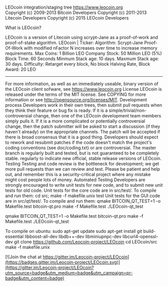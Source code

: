 LEOcoin integration/staging tree
https://www.leocoin.org   
Copyright (c) 2009-2013 Bitcoin Developers Copyright (c) 2011-2013 Litecoin Developers Copyright (c) 2015 LEOcoin Developers

What is LEOcoin?

LEOcoin is a version of Litecoin using scrypt-Jane as a proof-of-work and proof-of-stake algorithm. 
LEOcoin | Ticker: 
Algorithm: Scrypt-Jane Proof-Of-Work with modified nFactor
N increases over time to increase memory requirements.
Max Coins: 1 Billion LEO 
Company Stock: 50 Million LEO (5%) 
Block Time: 60 Seconds
Minmum Stack age: 10 days.
Maxmum Stack age: 30 days.
Difficulty: Retarget every block, No block Halving Rate, Block Award: 20 LEO
________________________________________
For more information, as well as an immediately useable, binary version of the LEOcoin client sofware, see https://www.leocoin.org 
License
LEOcoin is released under the terms of the MIT license. See COPYING for more information or see http://opensource.org/licenses/MIT.
Development process
Developers work in their own trees, then submit pull requests when they think their feature or bug fix is ready.
If it is a simple/trivial/non-controversial change, then one of the LEOcoin development team members simply pulls it.
If it is a more complicated or potentially controversial change, then the patch submitter will be asked to start a discussion (if they haven't already) on the appropriate channels.
The patch will be accepted if there is broad consensus that it is a good thing. Developers should expect to rework and resubmit patches if the code doesn't match the project's coding conventions (see doc/coding.txt) or are controversial.
The master branch is regularly built and tested, but is not guaranteed to be completely stable. regularly to indicate new official, stable release versions of LEOcoin.
Testing
Testing and code review is the bottleneck for development; we get more pull requests than we can review and test. Please be patient and help out, and remember this is a security-critical project where any mistake might cost people lots of money.
Automated Testing
Developers are strongly encouraged to write unit tests for new code, and to submit new unit tests for old code.
Unit tests for the core code are in src/test/. To compile and run them:
cd src; make -f makefile.unix test
Unit tests for the GUI code are in src/qt/test/. To compile and run them:
qmake BITCOIN_QT_TEST=1 -o Makefile.test bitcoin-qt.pro
make -f Makefile.test
./LEOcoin-qt_test


qmake BITCOIN_QT_TEST=1 -o Makefile.test bitcoin-qt.pro
make -f Makefile.test
./LEOcoin-qt_test

To compile on ubuntu:
sudo apt-get update
sudo apt-get install git build-essential libboost-all-dev libdb++-dev libminiupnpc-dev libcurl4-openssl-dev
git clone https://github.com/Leocoin-project/LEOcoin 
cd LEOcoin/src
make -f makefile.unix 



[![Join the chat at https://gitter.im/Leocoin-project/LEOcoin](https://badges.gitter.im/Leocoin-project/LEOcoin.svg)](https://gitter.im/Leocoin-project/LEOcoin?utm_source=badge&utm_medium=badge&utm_campaign=pr-badge&utm_content=badge)